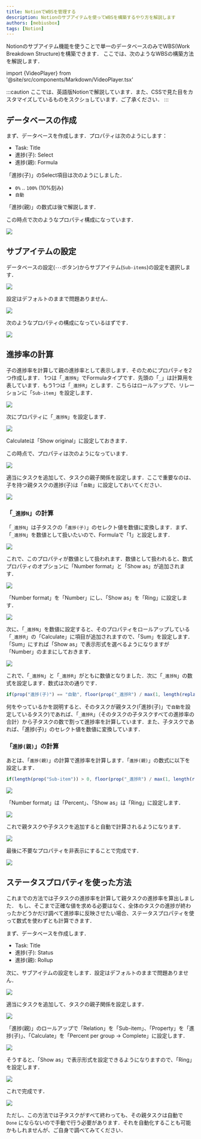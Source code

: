 ```yaml
---
title: NotionでWBSを管理する
description: Notionのサブアイテムを使ってWBSを構築するやり方を解説します
authors: [mebiusbox]
tags: [Notion]
---
```


Notionのサブアイテム機能を使うことで単一のデータベースのみでWBS(Work Breakdown Structure)を構築できます．
ここでは、次のようなWBSの構築方法を解説します．

import {VideoPlayer} from '@site/src/components/Markdown/VideoPlayer.tsx'

<VideoPlayer url='/img/post/2023-01-17-Notion-WBS.mp4' />

:::caution
ここでは、英語版Notionで解説しています．また、CSSで見た目をカスタマイズしているものをスクショしています．ご了承ください．
:::

## データベースの作成

まず、データベースを作成します．プロパティは次のようにします：

- Task: Title
- 進捗(子): Select
- 進捗(親): Formula

「進捗(子)」のSelect項目は次のようにしました．

- `0%` .. `100%` (10%刻み)
- `自動`

「進捗(親)」の数式は後で解説します．

この時点で次のようなプロパティ構成になっています．

![](../static/img/post/2023-01-17-23-09-13.png)


## サブアイテムの設定

データベースの設定(`･･･`ボタン)からサブアイテム(`Sub-items`)の設定を選択します．

![](../static/img/post/2023-01-17-23-09-57.png)

設定はデフォルトのままで問題ありません．

![](../static/img/post/2023-01-17-23-10-26.png)

次のようなプロパティの構成になっているはずです．

![](../static/img/post/2023-01-17-23-11-27.png)


## 進捗率の計算

子の進捗率を計算して親の進捗率として表示します．そのためにプロパティを2つ作成します．
1つは「`_進捗N`」でFormulaタイプです．先頭の「`_`」は計算用を表しています．もう1つは「`_進捗R`」とします．こちらはロールアップで、リレーションに「`Sub-item`」を設定します．

![](../static/img/post/2023-01-17-22-56-47.png)

次にプロパティに「`_進捗N`」を設定します．

![](../static/img/post/2023-01-17-22-57-34.png)

Calculateは「Show original」に設定しておきます．

この時点で、プロパティは次のようになっています．

![](../static/img/post/2023-01-17-23-15-37.png)

適当にタスクを追加して、タスクの親子関係を設定します．ここで重要なのは、子を持つ親タスクの進捗(子)は「`自動`」に設定しておいてください．

![](../static/img/post/2023-01-17-23-16-46.png)

### 「`_進捗N`」の計算

「`_進捗N`」は子タスクの「`進捗(子)`」のセレクト値を数値に変換します．まず、「`_進捗N`」を数値として扱いたいので、Formulaで「1」と設定します．

![](../static/img/post/2023-01-17-23-20-45.png)

これで、このプロパティが数値として扱われます．数値として扱われると、数式プロパティのオプションに「Number format」と「Show as」が追加されます．

![](../static/img/post/2023-01-17-23-22-15.png)

「Number format」を「Number」にし、「Show as」を「Ring」に設定します．

![](../static/img/post/2023-01-17-23-23-22.png)

次に、「`_進捗N`」を数値に設定すると、そのプロパティをロールアップしている「`_進捗R`」の「Calculate」に項目が追加されますので、「Sum」を設定します．「Sum」にすれば「Show as」で表示形式を選べるようになりますが「Number」のままにしておきます．

![](../static/img/post/2023-01-17-23-27-35.png)

これで、「`_進捗N`」と「`_進捗R`」がともに数値となりました．次に「`_進捗N`」の数式を設定します．数式は次の通りです．

```js
if(prop("進捗(子)") == "自動", floor(prop("_進捗R") / max(1, length(replaceAll(prop("Sub-item") + ",", "[^,]", "")))), toNumber(slice(prop("進捗(子)"), 0, -1)))
```

何をやっているかを説明すると、そのタスクが親タスク(「進捗(子)」で`自動`を設定しているタスク)であれば、「`_進捗R`」（そのタスクの子タスクすべての進捗率の合計）から子タスクの数で割って進捗率を計算しています．また、子タスクであれば、「進捗(子)」のセレクト値を数値に変換しています．


### 「`進捗(親)`」の計算

あとは、「`進捗(親)`」の計算で進捗率を計算します．「`進捗(親)`」の数式に以下を設定します．

```js
if(length(prop("Sub-item")) > 0, floor(prop("_進捗R") / max(1, length(replaceAll(prop("Sub-item") + ",", "[^,]", "")))), prop("_進捗N")) / 100
```

![](../static/img/post/2023-01-17-23-40-22.png)

「Number format」は「Percent」、「Show as」は「Ring」に設定します．

![](../static/img/post/2023-01-17-23-41-20.png)

これで親タスクや子タスクを追加すると自動で計算されるようになります．

![](../static/img/post/2023-01-17-23-42-23.png)

最後に不要なプロパティを非表示にすることで完成です．

![](../static/img/post/2023-01-17-23-43-30.png)


## ステータスプロパティを使った方法

これまでの方法では子タスクの進捗率を計算して親タスクの進捗率を算出しました．
もし、そこまで正確な値を求める必要はなく、全体のタスクの進捗が終わったかどうかだけ調べて進捗率に反映させたい場合、ステータスプロパティを使って数式を使わずとも計算できます．

まず、データベースを作成します．

- Task: Title
- 進捗(子): Status
- 進捗(親): Rollup

次に、サブアイテムの設定をします．設定はデフォルトのままで問題ありません．

![](../static/img/post/2023-01-17-23-54-00.png)

適当にタスクを追加して、タスクの親子関係を設定します．

![](../static/img/post/2023-01-17-23-55-44.png)

「進捗(親)」のロールアップで「Relation」を「Sub-item」、「Property」を「進捗(子)」、「Calculate」を「Percent per group -> Complete」に設定します．

![](../static/img/post/2023-01-17-23-58-03.png)

そうすると、「Show as」で表示形式を設定できるようになりますので、「Ring」を設定します．

![](../static/img/post/2023-01-17-23-59-12.png)

これで完成です．

![](../static/img/post/2023-01-18-00-00-36.png)

ただし、この方法では子タスクがすべて終わっても、その親タスクは自動で `Done` にならないので手動で行う必要があります．それを自動化することも可能かもしれませんが、ご自身で調べてみてください．



